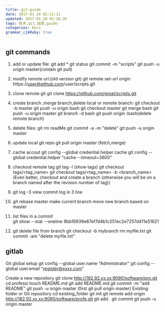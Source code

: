 ```yaml
---
title: git-guide
date: 2017-01-20 02:12:11
updated: 2017-01-20 02:26:26
tags: 技术,git,指南,guide
categories: Docs
grammar_cjkRuby: true
---
```


## git commands
1. add or update file:
   git add *
   git status
   git commit -m "scripts"
   git push -u origin master(contain git pull)

2. modify remote url:(old version git)
   git remote set-url origin https://user@github.com/user/scripts.git

3. clone remote git
    git clone https://github.com/great/scripts.git
     
4. create branch ,merge branch,delete local or remote branch:
  git checkout -b master
  git push -u origin bash
  git checkout master
   git merge bash
   git push -u origin master
   git branch -d bash
   git push origin :bash(delete remote branch)

5. delete files:
  git rm readMe
  git commit -a -m "delete"
  git push -u origin master

6. update local git repo
             git pull origin master (fetch,merge)

7. cache accout
git config --global credential.helper cache
git config --global credential.helper "cache --timeout=3600"

8. checkout remote tag
     git tag -l  (show tags)
     git checkout tags/<tag_name>
     git checkout tags/<tag_name> -b <branch_name>  
     (Even better, checkout and create a branch (otherwise you will be on a branch named after the revision number of tag))

9. git log -3           view commit log in 3 line

10. git rebase master            make current branch move new branch based on master
11. list files in a commit    
  git show --stat --oneline  9bb16939e87ef7d4b1c251ec2e7257d411e51621   

12. git delete file from branch
git checkout -b mybranch
rm myfile.txt
git commit -am "delete myfile.txt"


## gitlab

Git global setup
git config --global user.name "Administrator"
git config --global user.email "register@xxxx.com"

Create a new repository
git clone http://182.92.xx.xx:9090/software/pro.git
cd professi
touch README.md
git add README.md
git commit -m "add README"
git push -u origin master  (first git pull origin master)
Existing folder or Git repository
cd existing_folder
git init
git remote add origin http://182.92.xx.xx:9090/software/profe.git
git add .
git commit
git push -u origin master
     


